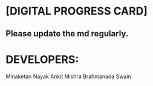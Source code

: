 # [DIGITAL PROGRESS CARD]
## Please update the md regularly. ##

# DEVELOPERS:
Minaketan Nayak
Ankit Mishra
Brahmanada Swain